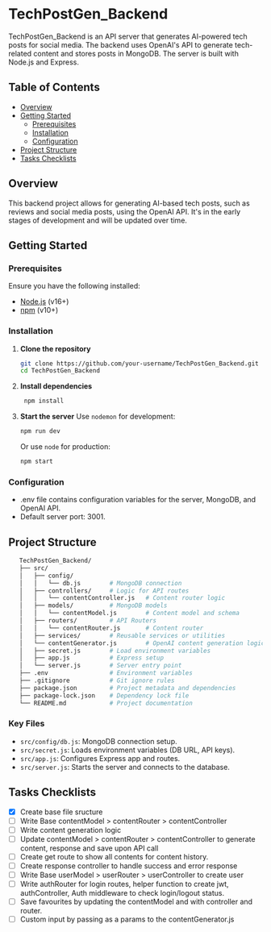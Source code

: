 # TechPostGen_Backend

TechPostGen_Backend is an API server that generates AI-powered tech posts for social media. The backend uses OpenAI's API to generate tech-related content and stores posts in MongoDB. The server is built with Node.js and Express.

## Table of Contents

- [Overview](#overview)
- [Getting Started](#getting-started)
  - [Prerequisites](#prerequisites)
  - [Installation](#installation)
  - [Configuration](#configuration)
- [Project Structure](#project-structure)
- [Tasks Checklists](#tasks-checklists)


## Overview

This backend project allows for generating AI-based tech posts, such as reviews and social media posts, using the OpenAI API. It's in the early stages of development and will be updated over time.

## Getting Started

### Prerequisites

Ensure you have the following installed:

- [Node.js](https://nodejs.org/) (v16+)
- [npm](https://docs.npmjs.com/cli/v10/commands/npm-install) (v10+)


### Installation

1. **Clone the repository**

   ```bash
   git clone https://github.com/your-username/TechPostGen_Backend.git
   cd TechPostGen_Backend

2. **Install dependencies**

   ```bash
    npm install

3. **Start the server**
    Use `nodemon` for development:
    ```bash
    npm run dev
    ```
    Or use `node` for production:
    ```bash
    npm start
    ```


### Configuration
   - .env file contains configuration variables for the server, MongoDB, and OpenAI API.
   - Default server port: 3001.

## Project Structure

 ```bash
    TechPostGen_Backend/
    ├── src/
    │   ├── config/
    │   │   └── db.js        # MongoDB connection
    │   ├── controllers/     # Logic for API routes
    │   │   └── contentController.js   # Content router logic
    │   ├── models/          # MongoDB models
    │   │   └── contentModel.js        # Content model and schema
    │   ├── routers/         # API Routers
    │   │   └── contentRouter.js       # Content router
    │   ├── services/        # Reusable services or utilities
    │   └── contentGenerator.js        # OpenAI content generation logic
    │   ├── secret.js        # Load environment variables
    │   ├── app.js           # Express setup
    │   └── server.js        # Server entry point
    ├── .env                 # Environment variables
    ├── .gitignore           # Git ignore rules
    ├── package.json         # Project metadata and dependencies
    ├── package-lock.json    # Dependency lock file
    └── README.md            # Project documentation

```

### Key Files

   - `src/config/db.js`: MongoDB connection setup.
   - `src/secret.js`: Loads environment variables (DB URL, API keys).
   - `src/app.js`: Configures Express app and routes.
   - `src/server.js`: Starts the server and connects to the database.


## Tasks Checklists

   - [x] Create base file sructure
   - [ ] Write Base contentModel > contentRouter > contentController  
   - [ ] Write content generation logic
   - [ ] Update contentModel > contentRouter > contentController to generate content, response and save upon API call
   - [ ] Create get route to show all contents for content history.
   - [ ] Create response controller to handle success and error response
   - [ ] Write Base userModel > userRouter > userController to create user
   - [ ] Write authRouter for login routes, helper function to create jwt, authController, Auth middleware to check login/logout status.
   - [ ] Save favourites by updating the contentModel and with controller and router.
   - [ ] Custom input by passing as a params to the contentGenerator.js
